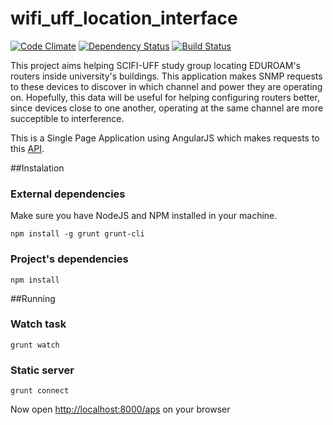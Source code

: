 # wifi_uff_location_interface

[![Code Climate](https://codeclimate.com/github/rai200890/wifi_uff_location_interface/badges/gpa.svg)](https://codeclimate.com/github/rai200890/wifi_uff_location_interface)
[![Dependency Status](https://gemnasium.com/rai200890/wifi_uff_location_interface.svg)](https://gemnasium.com/rai200890/wifi_uff_location_interface)
[![Build Status](https://travis-ci.org/rai200890/wifi_uff_location_interface.svg?branch=master)](https://travis-ci.org/rai200890/wifi_uff_location_interface)

This project aims helping SCIFI-UFF study group locating EDUROAM's routers inside university's buildings.
This application makes SNMP requests to these devices to discover in which channel and power they are operating on.
Hopefully, this data will be useful for helping configuring routers better, since devices close to one another,
operating at the same channel are more succeptible to interference.  

This is a Single Page Application using AngularJS which makes requests to this [API](https://github.com/rai200890/wifi_uff_location_api).

##Instalation

### External dependencies

Make sure you have NodeJS and NPM installed in your machine.

``
npm install -g grunt grunt-cli
``

### Project's dependencies

``
npm install
``

##Running

### Watch task

``
grunt watch
``

### Static server

``
grunt connect
``

Now open [http://localhost:8000/aps](http://localhost:8000/aps) on your browser
